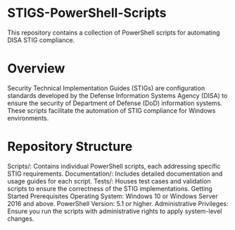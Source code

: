 # STIGS-PowerShell-Scripts
This repository contains a collection of PowerShell scripts for automating DISA STIG compliance.

# Overview
Security Technical Implementation Guides (STIGs) are configuration standards developed by the Defense Information Systems Agency (DISA) to ensure the security of Department of Defense (DoD) information systems. These scripts facilitate the automation of STIG compliance for Windows environments.

# Repository Structure
Scripts/: Contains individual PowerShell scripts, each addressing specific STIG requirements.
Documentation/: Includes detailed documentation and usage guides for each script.
Tests/: Houses test cases and validation scripts to ensure the correctness of the STIG implementations.
Getting Started
Prerequisites
Operating System: Windows 10 or Windows Server 2016 and above.
PowerShell Version: 5.1 or higher.
Administrative Privileges: Ensure you run the scripts with administrative rights to apply system-level changes.
